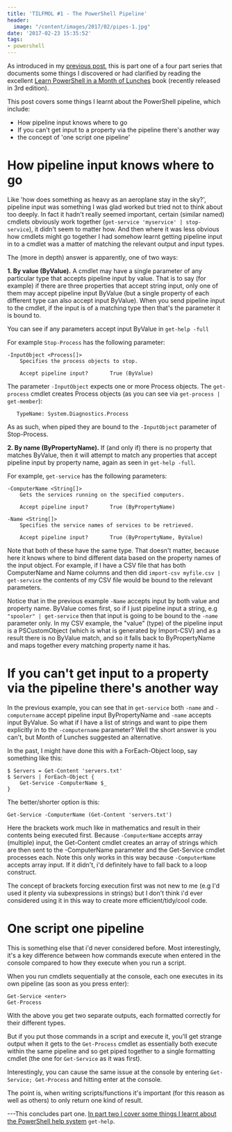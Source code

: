 ```yaml
---
title: 'TILFMOL #1 - The PowerShell Pipeline'
header:
  image: "/content/images/2017/02/pipes-1.jpg"
date: '2017-02-23 15:35:52'
tags:
- powershell
---
```

As introduced in my [previous post](http://wragg.io/tilfmol-things-i-learnt-from-learn-powershell-in-a-month-of-lunches/), this is part one of a four part series that documents some things I discovered or had clarified by reading the excellent [Learn PowerShell in a Month of Lunches](https://www.manning.com/books/learn-windows-powershell-in-a-month-of-lunches-third-edition) book (recently released in 3rd edition).

This post covers some things I learnt about the PowerShell pipeline, which include:

- How pipeline input knows where to go
- If you can't get input to a property via the pipeline there's another way
- the concept of 'one script one pipeline'


# How pipeline input knows where to go

Like 'how does something as heavy as an aeroplane stay in the sky?', pipeline input was something I was glad worked but tried not to think about too deeply. In fact it hadn't really seemed important, certain (similar named) cmdlets obviously work together (`get-service 'myservice' | stop-service`), it didn't seem to matter how. And then where it was less obvious how cmdlets might go together I had somehow learnt getting pipeline input in to a cmdlet was a matter of matching the relevant output and input types. 

The (more in depth) answer is apparently, one of two ways:

**1\. By value (ByValue).** A cmdlet may have a single parameter of any particular type that accepts pipeline input by value. That is to say (for example) if there are three properties that accept string input, only one of them may accept pipeline input ByValue (but a single property of each different type can also accept input ByValue). When you send pipeline input to the cmdlet, if the input is of a matching type then that's the parameter it is bound to.

You can see if any parameters accept input ByValue in `get-help -full`

For example `Stop-Process` has the following parameter:
```
-InputObject <Process[]>
    Specifies the process objects to stop.

    Accept pipeline input?       True (ByValue)
```
The parameter `-InputObject` expects one or more Process objects. The `get-process` cmdlet creates Process objects (as you can see via `get-process | get-member`):
```
   TypeName: System.Diagnostics.Process
```
As as such, when piped they are bound to the `-InputObject` parameter of Stop-Process.

**2\. By name (ByPropertyName).** If (and only if) there is no property that matches ByValue, then it will attempt to match any properties that accept pipeline input by property name, again as seen in `get-help -full`.

For example, `get-service` has the following parameters:

```
-ComputerName <String[]>
    Gets the services running on the specified computers.

    Accept pipeline input?       True (ByPropertyName)

-Name <String[]>
    Specifies the service names of services to be retrieved. 

    Accept pipeline input?       True (ByPropertyName, ByValue)
```
Note that both of these have the same type. That doesn't matter, because here it knows where to bind different data based on the property names of the input object. For example, if I have a CSV file that has both ComputerName and Name columns and then did `import-csv myfile.csv | get-service` the contents of my CSV file would be bound to the relevant parameters.

Notice that in the previous example `-Name` accepts input by both value and property name. ByValue comes first, so if I just pipeline input a string, e.g `"spooler" | get-service` then that input is going to be bound to the `-name` parameter only. In my CSV example, the "value" (type) of the pipeline input is a PSCustomObject (which is what is generated by Import-CSV) and as a result there is no ByValue match, and so it falls back to ByPropertyName and maps together every matching property name it has.

# If you can't get input to a property via the pipeline there's another way

In the previous example, you can see that in `get-service` both `-name` and `-computername` accept pipeline input ByPropertyName and `-name` accepts input ByValue. So what if I have a list of strings and want to pipe them explicitly in to the `-computername` parameter? Well the short answer is you can't, but Month of Lunches suggested an alternative.

In the past, I might have done this with a ForEach-Object loop, say something like this:
```
$ Servers = Get-Content 'servers.txt'
$ Servers | ForEach-Object {
    Get-Service -ComputerName $_
}
```
The better/shorter option is this:
```
Get-Service -ComputerName (Get-Content 'servers.txt')
```
Here the brackets work much like in mathematics and result in their contents being executed first. Because `-ComputerName` accepts array (multiple) input, the Get-Content cmdlet creates an array of strings which are then sent to the -ComputerName parameter and the Get-Service cmdlet processes each. Note this only works in this way because `-ComputerName` accepts array input. If it didn't, i'd definitely have to fall back to a loop construct.

The concept of brackets forcing execution first was not new to me (e.g I'd used it plenty via subexpressions in strings) but I don't think i'd ever considered using it in this way to create more efficient/tidy/cool code.

# One script one pipeline

This is something else that i'd never considered before. Most interestingly, it's a key difference between how commands execute when entered in the console compared to how they execute when you run a script. 

When you run cmdlets sequentially at the console, each one executes in its own pipeline (as soon as you press enter):

```
Get-Service <enter>
Get-Process
```

With the above you get two separate outputs, each formatted correctly for their different types.

But if you put those commands in a script and execute it, you'll get strange output when it gets to the `Get-Process` cmdlet as essentially both execute within the same pipeline and so get piped together to a single formatting cmdlet (the one for `Get-Service` as it was first).

Interestingly, you can cause the same issue at the console by entering `Get-Service; Get-Process` and hitting enter at the console.

The point is, when writing scripts/functions it's important (for this reason as well as others) to only return one kind of result.

---This concludes part one. [In part two I cover some things I learnt about the PowerShell help system](http://wragg.io/tilfmol-2-powershell-help/) `get-help`.